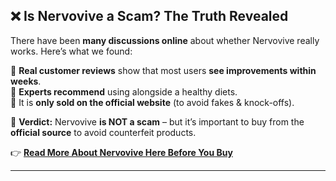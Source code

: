 ## ❌ Is Nervovive a Scam? The Truth Revealed  

There have been **many discussions online** about whether Nervovive really works. Here’s what we found:  

🔹 **Real customer reviews** show that most users **see improvements within weeks**.  
🔹 **Experts recommend** using alongside a healthy diets.  
🔹 It is **only sold on the official website** (to avoid fakes & knock-offs).  

📌 **Verdict:** Nervovive **is NOT a scam** – but it’s important to buy from the **official source** to avoid counterfeit products.  

👉 **[Read More About Nervovive Here Before You Buy](https://clevershopper.info/nervovive-reviews-is-this-pill-legit-or-scam/)**  

---